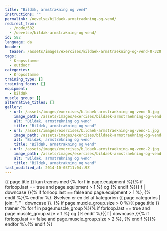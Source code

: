 ```yaml
---
title: "Bildæk, armstrækning og vend"
instructions: ""
permalink: /oevelse/bildaek-armstraekning-og-vend/
redirect_from:
  - /node/582
  - /oevelse/bildæk-armstrækning-og-vend/
id: 582
language: da
header:
  teaser: /assets/images/exercises/bildaek-armstraekning-og-vend-0-320.jpg
tags:
  - Kropsstamme
  - outdoor
categories:
  - Kropsstamme
training_type: []
training_focus: []
equipment:
  - bildæk
muscle_group: []
alternative_titles: []
gallery:
  - url: /assets/images/exercises/bildaek-armstraekning-og-vend-0.jpg
    image_path: /assets/images/exercises/bildaek-armstraekning-og-vend-0-320.jpg
    alt: "Bildæk, armstrækning og vend"
    title: "Bildæk, armstrækning og vend"
  - url: /assets/images/exercises/bildaek-armstraekning-og-vend-1.jpg
    image_path: /assets/images/exercises/bildaek-armstraekning-og-vend-1-320.jpg
    alt: "Bildæk, armstrækning og vend"
    title: "Bildæk, armstrækning og vend"
  - url: /assets/images/exercises/bildaek-armstraekning-og-vend-2.jpg
    image_path: /assets/images/exercises/bildaek-armstraekning-og-vend-2-320.jpg
    alt: "Bildæk, armstrækning og vend"
    title: "Bildæk, armstrækning og vend"
last_modified_at: 2014-10-03T11:04:19Z
---
```


{{ page.title }} kan trænes med {% for f in page.equipment %}{% if forloop.last == true and page.equipment > 1 %} og {% endif %}{{ f | downcase  }}{% if forloop.last == false and page.equipment > 1 %}, {% endif %}{% endfor %}. Øvelsen er en del af kategorien {{ page.categories | join: ", " | downcase }}. {% if page.muscle_group.size > 0 %}{{ page.title }} træner {% for f in page.muscle_group %}{% if forloop.last == true and page.muscle_group.size > 1 %} og {% endif %}{{ f | downcase }}{% if forloop.last == false and page.muscle_group.size > 2 %}, {% endif %}{% endfor %}.{% endif %}

